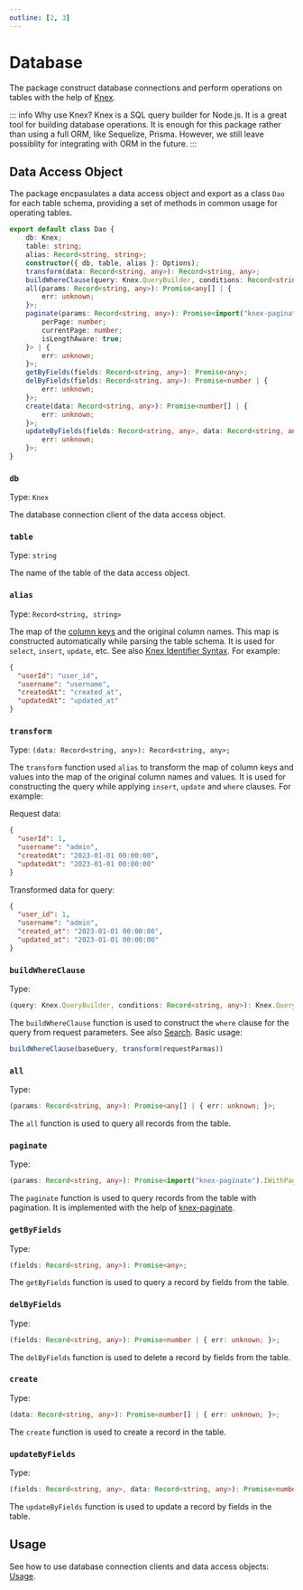 ```yaml
---
outline: [2, 3]
---
```


# Database

The package construct database connections and perform operations on tables with the help of [Knex](https://knexjs.org/). 

::: info Why use Knex?
Knex is a SQL query builder for Node.js. It is a great tool for building database operations. It is enough for this package rather than using a full ORM, like Sequelize, Prisma. However, we still leave possiblity for integrating with ORM in the future.
:::

## Data Access Object

The package encpasulates a data access object and export as a class `Dao` for each table schema, providing a set of methods in common usage for operating tables.

```TypeScript
export default class Dao {
    db: Knex;
    table: string;
    alias: Record<string, string>;
    constructor({ db, table, alias }: Options);
    transform(data: Record<string, any>): Record<string, any>;
    buildWhereClause(query: Knex.QueryBuilder, conditions: Record<string, any>): Knex.QueryBuilder<any, any>;
    all(params: Record<string, any>): Promise<any[] | {
        err: unknown;
    }>;
    paginate(params: Record<string, any>): Promise<import("knex-paginate").IWithPagination<{}, {
        perPage: number;
        currentPage: number;
        isLengthAware: true;
    }> | {
        err: unknown;
    }>;
    getByFields(fields: Record<string, any>): Promise<any>;
    delByFields(fields: Record<string, any>): Promise<number | {
        err: unknown;
    }>;
    create(data: Record<string, any>): Promise<number[] | {
        err: unknown;
    }>;
    updateByFields(fields: Record<string, any>, data: Record<string, any>): Promise<number | {
        err: unknown;
    }>;
}
```

### `db` 

Type: `Knex`

The database connection client of the data access object.

### `table`

Type: `string`

The name of the table of the data access object.

### `alias`

Type: `Record<string, string>`

The map of the [column keys](/guide/restful-api#column-keys) and the original column names. This map is constructed automatically while parsing the table schema. It is used for `select`, `insert`, `update`, etc. See also [Knex Identifier Syntax](https://knexjs.org/guide/query-builder#identifier-syntax). For example: 

```json
{
  "userId": "user_id",
  "username": "username",
  "createdAt": "created_at",
  "updatedAt": "updated_at"
}
```

### `transform`

Type: `(data: Record<string, any>): Record<string, any>;`

The `transform` function used `alias` to transform the map of column keys and values into the map of the original column names and values. It is used for constructing the query while applying `insert`, `update` and `where` clauses. For example:

Request data:

```json
{
  "userId": 1,
  "username": "admin",
  "createdAt": "2023-01-01 00:00:00",
  "updatedAt": "2023-01-01 00:00:00"
}
```

Transformed data for query:

```json
{
  "user_id": 1,
  "username": "admin",
  "created_at": "2023-01-01 00:00:00",
  "updated_at": "2023-01-01 00:00:00"
}
```

### `buildWhereClause`

Type: 

```TypeScript
(query: Knex.QueryBuilder, conditions: Record<string, any>): Knex.QueryBuilder<any, any>;
```

The `buildWhereClause` function is used to construct the `where` clause for the query from request parameters. See also [Search](/guide/restful-api#search). Basic usage:

```TypeScript
buildWhereClause(baseQuery, transform(requestParmas))
```

### `all`

Type:

```TypeScript
(params: Record<string, any>): Promise<any[] | { err: unknown; }>;
```

The `all` function is used to query all records from the table.

### `paginate`

Type:

```TypeScript
(params: Record<string, any>): Promise<import("knex-paginate").IWithPagination<{}, { perPage: number; currentPage: number; isLengthAware: true; }> | { err: unknown; }>;
```

The `paginate` function is used to query records from the table with pagination. It is implemented with the help of [knex-paginate](https://github.com/felixmosh/knex-paginate).

### `getByFields`

Type:

```TypeScript
(fields: Record<string, any>): Promise<any>;
```

The `getByFields` function is used to query a record by fields from the table.

### `delByFields`

Type:

```TypeScript
(fields: Record<string, any>): Promise<number | { err: unknown; }>;
```

The `delByFields` function is used to delete a record by fields from the table.

### `create`

Type:

```TypeScript
(data: Record<string, any>): Promise<number[] | { err: unknown; }>;
```

The `create` function is used to create a record in the table.


### `updateByFields`

Type:

```TypeScript
(fields: Record<string, any>, data: Record<string, any>): Promise<number | { err: unknown; }>;
```

The `updateByFields` function is used to update a record by fields in the table.

## Usage

See how to use database connection clients and data access objects: [Usage](/guide/integrate-with-koa).